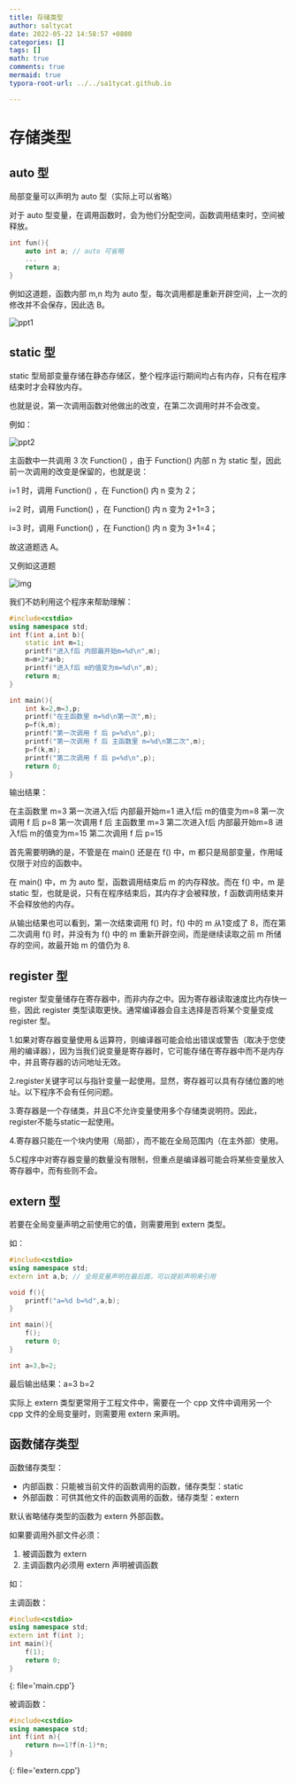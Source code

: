 ```yaml
---
title: 存储类型
author: saltycat
date: 2022-05-22 14:58:57 +0800
categories: []
tags: []
math: true
comments: true
mermaid: true
typora-root-url: ../../sa1tycat.github.io

---
```




# 存储类型



## auto 型

局部变量可以声明为 auto 型（实际上可以省略）

对于 auto 型变量，在调用函数时，会为他们分配空间，函数调用结束时，空间被释放。

``` c++
int fun(){
    auto int a; // auto 可省略
    ...
    return a;
}
```

例如这道题，函数内部 m,n 均为 auto 型，每次调用都是重新开辟空间，上一次的修改并不会保存，因此选 B。

![ppt1](/assets/blog_res/2022-05-22-storage-class.assets/cover346_20220520100326.jpg)

## static 型

static 型局部变量存储在静态存储区，整个程序运行期间均占有内存，只有在程序结束时才会释放内存。

也就是说，第一次调用函数对他做出的改变，在第二次调用时并不会改变。

例如：

![ppt2](/assets/blog_res/2022-05-22-storage-class.assets/cover345_20220520100326.jpg)

主函数中一共调用 3 次 Function() ，由于 Function() 内部 n 为 static 型，因此前一次调用的改变是保留的，也就是说：

i=1 时，调用 Function() ，在 Function() 内 n 变为 2；

i=2 时，调用 Function() ，在 Function() 内 n 变为 2+1=3；

i=3 时，调用 Function() ，在 Function() 内 n 变为 3+1=4；

故这道题选 A。

又例如这道题

![img](/assets/blog_res/2022-05-22-storage-class.assets/slide_9_3_20220520114146.png)

我们不妨利用这个程序来帮助理解：

```c++
#include<cstdio>
using namespace std;
int f(int a,int b){
    static int m=1;
    printf("进入f后 内部最开始m=%d\n",m);
    m=m+2*a+b;
    printf("进入f后 m的值变为m=%d\n",m);
    return m;
}

int main(){
    int k=2,m=3,p;
    printf("在主函数里 m=%d\n第一次",m);
    p=f(k,m);
    printf("第一次调用 f 后 p=%d\n",p);
    printf("第一次调用 f 后 主函数里 m=%d\n第二次",m);
    p=f(k,m);
    printf("第二次调用 f 后 p=%d\n",p);
    return 0;
}
```

输出结果：

在主函数里 m=3
第一次进入f后 内部最开始m=1
进入f后 m的值变为m=8
第一次调用 f 后 p=8
第一次调用 f 后 主函数里 m=3
第二次进入f后 内部最开始m=8
进入f后 m的值变为m=15
第二次调用 f 后 p=15

首先需要明确的是，不管是在 main() 还是在 f() 中，m 都只是局部变量，作用域仅限于对应的函数中。

在 main() 中，m 为 auto 型，函数调用结束后 m 的内存释放。而在 f() 中，m 是 static 型，也就是说，只有在程序结束后，其内存才会被释放，f 函数调用结束并不会释放他的内存。

从输出结果也可以看到，第一次结束调用 f() 时，f() 中的 m 从1变成了 8，而在第二次调用 f() 时，并没有为 f() 中的 m 重新开辟空间，而是继续读取之前 m 所储存的空间，故最开始 m 的值仍为 8.

## register 型

register 型变量储存在寄存器中，而非内存之中。因为寄存器读取速度比内存快一些，因此 register 类型读取更快。通常编译器会自主选择是否将某个变量变成 register 型。

1.如果对寄存器变量使用＆运算符，则编译器可能会给出错误或警告（取决于您使用的编译器），因为当我们说变量是寄存器时，它可能存储在寄存器中而不是内存中，并且寄存器的访问地址无效。

2.register关键字可以与指针变量一起使用。显然，寄存器可以具有存储位置的地址。以下程序不会有任何问题。

3.寄存器是一个存储类，并且C不允许变量使用多个存储类说明符。因此，register不能与static一起使用。

4.寄存器只能在一个块内使用（局部），而不能在全局范围内（在主外部）使用。

5.C程序中对寄存器变量的数量没有限制，但重点是编译器可能会将某些变量放入寄存器中，而有些则不会。

## extern 型

若要在全局变量声明之前使用它的值，则需要用到 extern 类型。

如：

``` c++
#include<cstdio>
using namespace std;
extern int a,b; // 全局变量声明在最后面，可以提前声明来引用

void f(){
    printf("a=%d b=%d",a,b);
}

int main(){
    f();
    return 0;
}

int a=3,b=2;
```

最后输出结果：a=3 b=2

实际上 extern 类型更常用于工程文件中，需要在一个 cpp 文件中调用另一个 cpp 文件的全局变量时，则需要用 extern 来声明。

## 函数储存类型

函数储存类型：

- 内部函数：只能被当前文件的函数调用的函数，储存类型：static
- 外部函数：可供其他文件的函数调用的函数，储存类型：extern

默认省略储存类型的函数为 extern 外部函数。

如果要调用外部文件必须：

1. 被调函数为 extern
2. 主调函数内必须用 extern 声明被调函数

如：

主调函数：


``` c++
#include<cstdio>
using namespace std;
extern int f(int );
int main(){
    f(1);
    return 0;
}
```
{: file='main.cpp'}


被调函数：



``` c++
#include<cstdio>
using namespace std;
int f(int n){
    return n==1?f(n-1)*n;
}
```
{: file='extern.cpp'}



